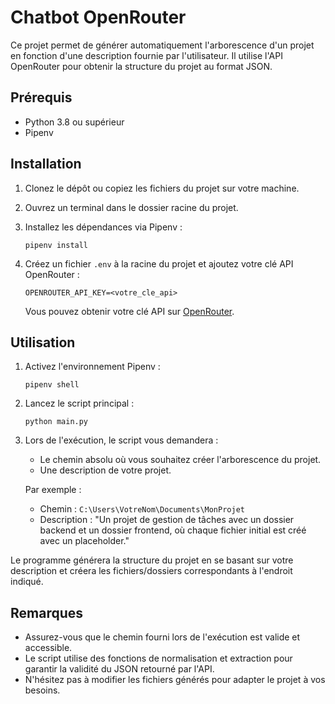 # Chatbot OpenRouter

Ce projet permet de générer automatiquement l'arborescence d'un projet en fonction d'une description fournie par l'utilisateur. Il utilise l'API OpenRouter pour obtenir la structure du projet au format JSON.

## Prérequis

- Python 3.8 ou supérieur
- Pipenv

## Installation

1. Clonez le dépôt ou copiez les fichiers du projet sur votre machine.
2. Ouvrez un terminal dans le dossier racine du projet.
3. Installez les dépendances via Pipenv :

    ```
    pipenv install
    ```

4. Créez un fichier `.env` à la racine du projet et ajoutez votre clé API OpenRouter :

    ```
    OPENROUTER_API_KEY=<votre_cle_api>
    ```

    Vous pouvez obtenir votre clé API sur [OpenRouter](https://openrouter.ai/).

## Utilisation

1. Activez l'environnement Pipenv :

    ```
    pipenv shell
    ```

2. Lancez le script principal :

    ```
    python main.py
    ```

3. Lors de l'exécution, le script vous demandera :
    - Le chemin absolu où vous souhaitez créer l'arborescence du projet.
    - Une description de votre projet.

    Par exemple :

    - Chemin : `C:\Users\VotreNom\Documents\MonProjet`
    - Description : "Un projet de gestion de tâches avec un dossier backend et un dossier frontend, où chaque fichier initial est créé avec un placeholder."

Le programme générera la structure du projet en se basant sur votre description et créera les fichiers/dossiers correspondants à l'endroit indiqué.

## Remarques

- Assurez-vous que le chemin fourni lors de l'exécution est valide et accessible.
- Le script utilise des fonctions de normalisation et extraction pour garantir la validité du JSON retourné par l'API.
- N'hésitez pas à modifier les fichiers générés pour adapter le projet à vos besoins.

